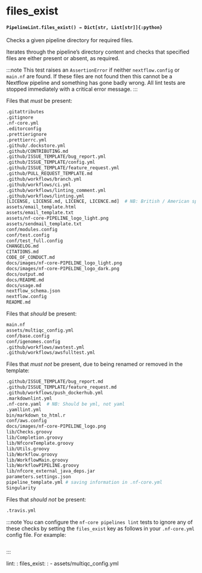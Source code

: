 # files_exist

#### `PipelineLint.files_exist() → Dict[str, List[str]]{:python}`

Checks a given pipeline directory for required files.

Iterates through the pipeline’s directory content and checks that specified
files are either present or absent, as required.

:::note
This test raises an `AssertionError` if neither `nextflow.config` or `main.nf` are found.
If these files are not found then this cannot be a Nextflow pipeline and something has gone badly wrong.
All lint tests are stopped immediately with a critical error message.
:::

Files that _must_ be present:

```bash
.gitattributes
.gitignore
.nf-core.yml
.editorconfig
.prettierignore
.prettierrc.yml
.github/.dockstore.yml
.github/CONTRIBUTING.md
.github/ISSUE_TEMPLATE/bug_report.yml
.github/ISSUE_TEMPLATE/config.yml
.github/ISSUE_TEMPLATE/feature_request.yml
.github/PULL_REQUEST_TEMPLATE.md
.github/workflows/branch.yml
.github/workflows/ci.yml
.github/workflows/linting_comment.yml
.github/workflows/linting.yml
[LICENSE, LICENSE.md, LICENCE, LICENCE.md]  # NB: British / American spelling
assets/email_template.html
assets/email_template.txt
assets/nf-core-PIPELINE_logo_light.png
assets/sendmail_template.txt
conf/modules.config
conf/test.config
conf/test_full.config
CHANGELOG.md
CITATIONS.md
CODE_OF_CONDUCT.md
docs/images/nf-core-PIPELINE_logo_light.png
docs/images/nf-core-PIPELINE_logo_dark.png
docs/output.md
docs/README.md
docs/usage.md
nextflow_schema.json
nextflow.config
README.md
```

Files that _should_ be present:

```bash
main.nf
assets/multiqc_config.yml
conf/base.config
conf/igenomes.config
.github/workflows/awstest.yml
.github/workflows/awsfulltest.yml
```

Files that _must not_ be present, due to being renamed or removed in the template:

```bash
.github/ISSUE_TEMPLATE/bug_report.md
.github/ISSUE_TEMPLATE/feature_request.md
.github/workflows/push_dockerhub.yml
.markdownlint.yml
.nf-core.yaml  # NB: Should be yml, not yaml
.yamllint.yml
bin/markdown_to_html.r
conf/aws.config
docs/images/nf-core-PIPELINE_logo.png
lib/Checks.groovy
lib/Completion.groovy
lib/NfcoreTemplate.groovy
lib/Utils.groovy
lib/Workflow.groovy
lib/WorkflowMain.groovy
lib/WorkflowPIPELINE.groovy
lib/nfcore_external_java_deps.jar
parameters.settings.json
pipeline_template.yml # saving information in .nf-core.yml
Singularity
```

Files that _should not_ be present:

```bash
.travis.yml
```

:::note
You can configure the `nf-core pipelines lint` tests to ignore any of these checks by setting
the `files_exist` key as follows in your `.nf-core.yml` config file. For example:

```yaml

```

:::

lint:
: files_exist:
: - assets/multiqc_config.yml
